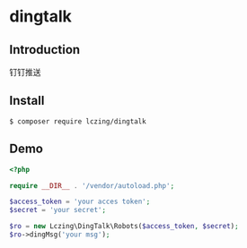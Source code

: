 # dingtalk

## Introduction

钉钉推送

## Install

```
$ composer require lczing/dingtalk
```

## Demo

```php
<?php

require __DIR__ . '/vendor/autoload.php';

$access_token = 'your acces token';
$secret = 'your secret';

$ro = new Lczing\DingTalk\Robots($access_token, $secret);
$ro->dingMsg('your msg');
```
